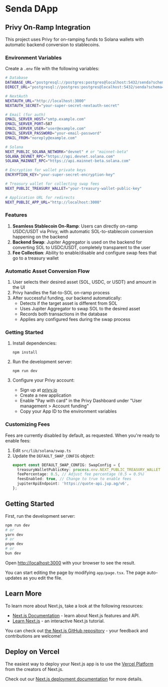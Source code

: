 # Senda DApp

## Privy On-Ramp Integration

This project uses Privy for on-ramping funds to Solana wallets with automatic backend conversion to stablecoins.

### Environment Variables

Create a `.env` file with the following variables:

```bash
# Database
DATABASE_URL="postgresql://postgres:postgres@localhost:5432/senda?schema=public"
DIRECT_URL="postgresql://postgres:postgres@localhost:5432/senda?schema=public"

# NextAuth
NEXTAUTH_URL="http://localhost:3000"
NEXTAUTH_SECRET="your-super-secret-nextauth-secret"

# Email (for auth)
EMAIL_SERVER_HOST="smtp.example.com"
EMAIL_SERVER_PORT=587
EMAIL_SERVER_USER="user@example.com"
EMAIL_SERVER_PASSWORD="your-email-password"
EMAIL_FROM="noreply@example.com"

# Solana
NEXT_PUBLIC_SOLANA_NETWORK="devnet" # or "mainnet-beta"
SOLANA_DEVNET_RPC="https://api.devnet.solana.com"
SOLANA_MAINNET_RPC="https://api.mainnet-beta.solana.com"

# Encryption for wallet private keys
ENCRYPTION_KEY="your-super-secret-encryption-key"

# Treasury wallet for collecting swap fees
NEXT_PUBLIC_TREASURY_WALLET="your-treasury-wallet-public-key"

# Application URL for redirects
NEXT_PUBLIC_APP_URL="http://localhost:3000"
```

### Features

1. **Seamless Stablecoin On-Ramp**: Users can directly on-ramp USDC/USDT via Privy, with automatic SOL-to-stablecoin conversion happening on the backend
2. **Backend Swap**: Jupiter Aggregator is used on the backend for converting SOL to USDC/USDT, completely transparent to the user
3. **Fee Collection**: Ability to enable/disable and configure swap fees that go to a treasury wallet

### Automatic Asset Conversion Flow

1. User selects their desired asset (SOL, USDC, or USDT) and amount in the UI
2. Privy handles the fiat-to-SOL on-ramp process
3. After successful funding, our backend automatically:
   - Detects if the target asset is different from SOL
   - Uses Jupiter Aggregator to swap SOL to the desired asset
   - Records both transactions in the database
   - Applies any configured fees during the swap process

### Getting Started

1. Install dependencies:
   ```
   npm install
   ```

2. Run the development server:
   ```
   npm run dev
   ```

3. Configure your Privy account:
   - Sign up at [privy.io](https://privy.io)
   - Create a new application
   - Enable "Pay with card" in the Privy Dashboard under "User management > Account funding"
   - Copy your App ID to the environment variables

### Customizing Fees

Fees are currently disabled by default, as requested. When you're ready to enable fees:

1. Edit `src/lib/solana/swap.ts`
2. Update the `DEFAULT_SWAP_CONFIG` object:
   ```typescript
   export const DEFAULT_SWAP_CONFIG: SwapConfig = {
     treasuryWalletPublicKey: process.env.NEXT_PUBLIC_TREASURY_WALLET || '',
     feePercentage: 0.5, // Adjust fee percentage (0.5 = 0.5%)
     feesEnabled: true, // Change to true to enable fees
     jupiterApiEndpoint: 'https://quote-api.jup.ag/v6',
   };
   ```

## Getting Started

First, run the development server:

```bash
npm run dev
# or
yarn dev
# or
pnpm dev
# or
bun dev
```

Open [http://localhost:3000](http://localhost:3000) with your browser to see the result.

You can start editing the page by modifying `app/page.tsx`. The page auto-updates as you edit the file.

## Learn More

To learn more about Next.js, take a look at the following resources:

- [Next.js Documentation](https://nextjs.org/docs) - learn about Next.js features and API.
- [Learn Next.js](https://nextjs.org/learn) - an interactive Next.js tutorial.

You can check out [the Next.js GitHub repository](https://github.com/vercel/next.js) - your feedback and contributions
are welcome!

## Deploy on Vercel

The easiest way to deploy your Next.js app is to use
the [Vercel Platform](https://vercel.com/new?utm_medium=default-template&filter=next.js&utm_source=create-next-app&utm_campaign=create-next-app-readme)
from the creators of Next.js.

Check out our [Next.js deployment documentation](https://nextjs.org/docs/app/building-your-application/deploying) for
more details.
